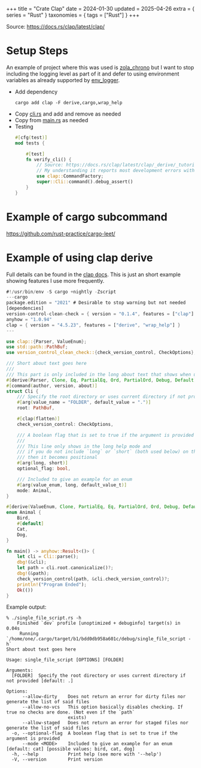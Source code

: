 +++
title = "Crate Clap"
date = 2024-01-30
updated = 2025-04-26
extra = { series = "Rust" }
taxonomies = { tags = ["Rust"] }
+++

Source: <https://docs.rs/clap/latest/clap/>

# Setup Steps

An example of project where this was used is [zola_chrono](https://github.com/c-git/zola_chrono) but I want to stop including the logging level as part of it and defer to using environment variables as already supported by [env_logger](https://docs.rs/env_logger/latest/env_logger/).

- Add dependency
  ```
  cargo add clap -F derive,cargo,wrap_help
  ```
- Copy [cli.rs](https://github.com/c-git/zola_chrono/blob/main/src/cli.rs) and add and remove as needed
- Copy from [main.rs](https://github.com/c-git/zola_chrono/blob/main/src/main.rs) as needed
- Testing
  ```rust
  #[cfg(test)]
  mod tests {

      #[test]
      fn verify_cli() {
          // Source: https://docs.rs/clap/latest/clap/_derive/_tutorial/index.html#testing
          // My understanding it reports most development errors without additional effort
          use clap::CommandFactory;
          super::Cli::command().debug_assert()
      }
  }
  ```

# Example of cargo subcommand

<https://github.com/rust-practice/cargo-leet/>

# Example of using clap derive

Full details can be found in the [clap docs](https://docs.rs/clap/latest/clap/_derive/).
This is just an short example showing features I use more frequently.

```rust
#!/usr/bin/env -S cargo +nightly -Zscript
---cargo
package.edition = "2021" # Desirable to stop warning but not needed
[dependencies]
version-control-clean-check = { version = "0.1.4", features = ["clap"] }
anyhow = "1.0.94"
clap = { version = "4.5.23", features = ["derive", "wrap_help"] }
---

use clap::{Parser, ValueEnum};
use std::path::PathBuf;
use version_control_clean_check::{check_version_control, CheckOptions};

/// Short about text goes here
///
/// This part is only included in the long about text that shows when using --help
#[derive(Parser, Clone, Eq, PartialEq, Ord, PartialOrd, Debug, Default)]
#[command(author, version, about)]
struct Cli {
    /// Specify the root directory or uses current directory if not provided
    #[arg(value_name = "FOLDER", default_value = ".")]
    root: PathBuf,

    #[clap(flatten)]
    check_version_control: CheckOptions,

    /// A boolean flag that is set to true if the argument is provided
    ///
    /// This line only shows in the long help mode and
    /// if you do not include `long` or `short` (both used below) on the argument
    /// then it becomes positional
    #[arg(long, short)]
    optional_flag: bool,

    /// Included to give an example for an enum
    #[arg(value_enum, long, default_value_t)]
    mode: Animal,
}

#[derive(ValueEnum, Clone, PartialEq, Eq, PartialOrd, Ord, Debug, Default)]
enum Animal {
    Bird,
    #[default]
    Cat,
    Dog,
}

fn main() -> anyhow::Result<()> {
    let cli = Cli::parse();
    dbg!(&cli);
    let path = cli.root.canonicalize()?;
    dbg!(&path);
    check_version_control(path, &cli.check_version_control)?;
    println!("Program Ended");
    Ok(())
}
```

Example output:

```
% ./single_file_script.rs -h
    Finished `dev` profile [unoptimized + debuginfo] target(s) in 0.04s
     Running `/home/one/.cargo/target/b1/bdd0db958a601c/debug/single_file_script -h`
Short about text goes here

Usage: single_file_script [OPTIONS] [FOLDER]

Arguments:
  [FOLDER]  Specify the root directory or uses current directory if not provided [default: .]

Options:
      --allow-dirty    Does not return an error for dirty files nor generate the list of said files
      --allow-no-vcs   This option basically disables checking. If true no checks are done. (Not even if the `path`
                       exists)
      --allow-staged   Does not return an error for staged files nor generate the list of said files
  -o, --optional-flag  A boolean flag that is set to true if the argument is provided
      --mode <MODE>    Included to give an example for an enum [default: cat] [possible values: bird, cat, dog]
  -h, --help           Print help (see more with '--help')
  -V, --version        Print version
```
